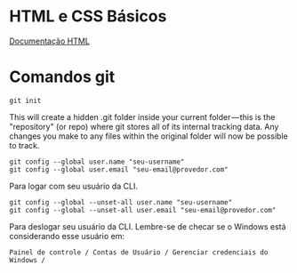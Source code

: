 # HTML e CSS Básicos

[Documentação HTML](https://developer.mozilla.org/pt-BR/docs/Web/HTML)


# Comandos git
```
git init
```
This will create a hidden .git folder inside your current folder — this is the "repository" (or repo) where git stores all of its internal tracking data. Any changes you make to any files within the original folder will now be possible to track.

```
git config --global user.name "seu-username"
git config --global user.email "seu-email@provedor.com"
```
Para logar com seu usuário da CLI. 

```
git config --global --unset-all user.name "seu-username"
git config --global --unset-all user.email "seu-email@provedor.com"
```
Para deslogar seu usuário da CLI. Lembre-se de checar se o Windows está considerando esse usuário em:

````Painel de controle / Contas de Usuário / Gerenciar credenciais do Windows /````
